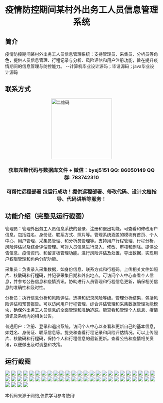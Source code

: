 <p><h1 align="center">疫情防控期间某村外出务工人员信息管理系统</h1></p>

## 简介
疫情防控期间某村外出务工人员信息管理系统：支持管理员、采集员、分析员等角色，提供人员信息管理、行程记录与分析、风险评估和用户注册功能，旨在提升疫情期间的信息管理与防控能力。    --计算机毕业设计源码；毕设源码；java毕业设计源码


## 联系方式
<img src="https://bs-1329754181.cos.ap-shanghai.myqcloud.com/wx.jpg" alt="二维码" style="display: block; margin: 0 auto;" width="200px">
<p><h3 align="center">获取完整代码与数据库文件 + 微信：bysj5151 QQ: 86050149 QQ群: 783742310</h3></p>
<p><h3 align="center">可帮忙远程部署 包运行成功！提供远程部署、修改代码、设计文档指导、代码讲解等服务！</h3></p>

## 功能介绍（完整见运行截图）
管理员：管理外出务工人员信息系统的登录、注册和退出功能。可查看和修改用户信息，包括姓名、身份证、联系方式、照片等。管理系统涵盖的模块有首页、个人中心、用户管理、采集员管理、和分析员管理等。支持用户行程管理、行程分析、风险评估以及综合评估管理。可对人员信息进行录入、修改、审核和删除。提供公告信息、疫情资讯、和留言板管理功能。进行风险评估及处置，导出数据，实现用户权限管理和角色分配功能。

采集员：负责录入采集数据，如身份信息、联系方式和行程码。上传相关文件如照片、核酸码和行程码，并记录采集日期和外出地点。可访问个人中心查看个人信息，并参考公告信息和疫情资讯。协助进行人员管理和行程信息更新，确保相关信息的准确性和及时性。

分析员：执行信息分析和风险评估，选择和记录风险等级。管理分析结果，包括风险评估和预警报告。可以访问用户行程管理、综合评估管理和采集数据管理功能模块，确保外出务工人员信息的全面管理和准确追踪。能查看和管理个人信息、疫情资讯及系统内的相关公告。

普通用户：注册、登录和退出系统，访问个人中心以查看和更新自己的基本信息，如姓名、身份证、联系信息等。提交和查看行程记录和风险评估情况。可以上传照片、核酸码和行程码，保持个人和行程信息的最新更新。查看公告和疫情相关资讯，以便做出及时调整和决策。


## 运行截图
![](https://bs-1329754181.cos.ap-shanghai.myqcloud.com/spring/epidemicPreventiveInformationManagementSystem1/img/001.jpg)
![](https://bs-1329754181.cos.ap-shanghai.myqcloud.com/spring/epidemicPreventiveInformationManagementSystem1/img/002.jpg)
![](https://bs-1329754181.cos.ap-shanghai.myqcloud.com/spring/epidemicPreventiveInformationManagementSystem1/img/003.jpg)
![](https://bs-1329754181.cos.ap-shanghai.myqcloud.com/spring/epidemicPreventiveInformationManagementSystem1/img/004.jpg)
![](https://bs-1329754181.cos.ap-shanghai.myqcloud.com/spring/epidemicPreventiveInformationManagementSystem1/img/005.jpg)
![](https://bs-1329754181.cos.ap-shanghai.myqcloud.com/spring/epidemicPreventiveInformationManagementSystem1/img/006.jpg)
![](https://bs-1329754181.cos.ap-shanghai.myqcloud.com/spring/epidemicPreventiveInformationManagementSystem1/img/007.jpg)
![](https://bs-1329754181.cos.ap-shanghai.myqcloud.com/spring/epidemicPreventiveInformationManagementSystem1/img/008.jpg)
![](https://bs-1329754181.cos.ap-shanghai.myqcloud.com/spring/epidemicPreventiveInformationManagementSystem1/img/009.jpg)
![](https://bs-1329754181.cos.ap-shanghai.myqcloud.com/spring/epidemicPreventiveInformationManagementSystem1/img/010.jpg)
![](https://bs-1329754181.cos.ap-shanghai.myqcloud.com/spring/epidemicPreventiveInformationManagementSystem1/img/011.jpg)
![](https://bs-1329754181.cos.ap-shanghai.myqcloud.com/spring/epidemicPreventiveInformationManagementSystem1/img/012.jpg)
![](https://bs-1329754181.cos.ap-shanghai.myqcloud.com/spring/epidemicPreventiveInformationManagementSystem1/img/013.jpg)
![](https://bs-1329754181.cos.ap-shanghai.myqcloud.com/spring/epidemicPreventiveInformationManagementSystem1/img/014.jpg)
![](https://bs-1329754181.cos.ap-shanghai.myqcloud.com/spring/epidemicPreventiveInformationManagementSystem1/img/015.jpg)
![](https://bs-1329754181.cos.ap-shanghai.myqcloud.com/spring/epidemicPreventiveInformationManagementSystem1/img/016.jpg)
![](https://bs-1329754181.cos.ap-shanghai.myqcloud.com/spring/epidemicPreventiveInformationManagementSystem1/img/017.jpg)
![](https://bs-1329754181.cos.ap-shanghai.myqcloud.com/spring/epidemicPreventiveInformationManagementSystem1/img/018.jpg)
![](https://bs-1329754181.cos.ap-shanghai.myqcloud.com/spring/epidemicPreventiveInformationManagementSystem1/img/019.jpg)
![](https://bs-1329754181.cos.ap-shanghai.myqcloud.com/spring/epidemicPreventiveInformationManagementSystem1/img/020.jpg)
![](https://bs-1329754181.cos.ap-shanghai.myqcloud.com/spring/epidemicPreventiveInformationManagementSystem1/img/021.jpg)
![](https://bs-1329754181.cos.ap-shanghai.myqcloud.com/spring/epidemicPreventiveInformationManagementSystem1/img/022.jpg)
![](https://bs-1329754181.cos.ap-shanghai.myqcloud.com/spring/epidemicPreventiveInformationManagementSystem1/img/023.jpg)
![](https://bs-1329754181.cos.ap-shanghai.myqcloud.com/spring/epidemicPreventiveInformationManagementSystem1/img/024.jpg)
![](https://bs-1329754181.cos.ap-shanghai.myqcloud.com/spring/epidemicPreventiveInformationManagementSystem1/img/025.jpg)
![](https://bs-1329754181.cos.ap-shanghai.myqcloud.com/spring/epidemicPreventiveInformationManagementSystem1/img/026.jpg)
![](https://bs-1329754181.cos.ap-shanghai.myqcloud.com/spring/epidemicPreventiveInformationManagementSystem1/img/027.jpg)
![](https://bs-1329754181.cos.ap-shanghai.myqcloud.com/spring/epidemicPreventiveInformationManagementSystem1/img/028.jpg)
![](https://bs-1329754181.cos.ap-shanghai.myqcloud.com/spring/epidemicPreventiveInformationManagementSystem1/img/029.jpg)
![](https://bs-1329754181.cos.ap-shanghai.myqcloud.com/spring/epidemicPreventiveInformationManagementSystem1/img/030.jpg)
![](https://bs-1329754181.cos.ap-shanghai.myqcloud.com/spring/epidemicPreventiveInformationManagementSystem1/img/031.jpg)
![](https://bs-1329754181.cos.ap-shanghai.myqcloud.com/spring/epidemicPreventiveInformationManagementSystem1/img/032.jpg)
![](https://bs-1329754181.cos.ap-shanghai.myqcloud.com/spring/epidemicPreventiveInformationManagementSystem1/img/033.jpg)
![](https://bs-1329754181.cos.ap-shanghai.myqcloud.com/spring/epidemicPreventiveInformationManagementSystem1/img/034.jpg)
![](https://bs-1329754181.cos.ap-shanghai.myqcloud.com/spring/epidemicPreventiveInformationManagementSystem1/img/035.jpg)
![](https://bs-1329754181.cos.ap-shanghai.myqcloud.com/spring/epidemicPreventiveInformationManagementSystem1/img/036.jpg)
![](https://bs-1329754181.cos.ap-shanghai.myqcloud.com/spring/epidemicPreventiveInformationManagementSystem1/img/037.jpg)
![](https://bs-1329754181.cos.ap-shanghai.myqcloud.com/spring/epidemicPreventiveInformationManagementSystem1/img/038.jpg)
![](https://bs-1329754181.cos.ap-shanghai.myqcloud.com/spring/epidemicPreventiveInformationManagementSystem1/img/039.jpg)
![](https://bs-1329754181.cos.ap-shanghai.myqcloud.com/spring/epidemicPreventiveInformationManagementSystem1/img/040.jpg)
![](https://bs-1329754181.cos.ap-shanghai.myqcloud.com/spring/epidemicPreventiveInformationManagementSystem1/img/041.jpg)
![](https://bs-1329754181.cos.ap-shanghai.myqcloud.com/spring/epidemicPreventiveInformationManagementSystem1/img/042.jpg)
![](https://bs-1329754181.cos.ap-shanghai.myqcloud.com/spring/epidemicPreventiveInformationManagementSystem1/img/043.jpg)
![](https://bs-1329754181.cos.ap-shanghai.myqcloud.com/spring/epidemicPreventiveInformationManagementSystem1/img/044.jpg)
![](https://bs-1329754181.cos.ap-shanghai.myqcloud.com/spring/epidemicPreventiveInformationManagementSystem1/img/045.jpg)
![](https://bs-1329754181.cos.ap-shanghai.myqcloud.com/spring/epidemicPreventiveInformationManagementSystem1/img/046.jpg)
![](https://bs-1329754181.cos.ap-shanghai.myqcloud.com/spring/epidemicPreventiveInformationManagementSystem1/img/047.jpg)
![](https://bs-1329754181.cos.ap-shanghai.myqcloud.com/spring/epidemicPreventiveInformationManagementSystem1/img/048.jpg)
![](https://bs-1329754181.cos.ap-shanghai.myqcloud.com/spring/epidemicPreventiveInformationManagementSystem1/img/049.jpg)
![](https://bs-1329754181.cos.ap-shanghai.myqcloud.com/spring/epidemicPreventiveInformationManagementSystem1/img/050.jpg)
![](https://bs-1329754181.cos.ap-shanghai.myqcloud.com/spring/epidemicPreventiveInformationManagementSystem1/img/051.jpg)
![](https://bs-1329754181.cos.ap-shanghai.myqcloud.com/spring/epidemicPreventiveInformationManagementSystem1/img/052.jpg)
![](https://bs-1329754181.cos.ap-shanghai.myqcloud.com/spring/epidemicPreventiveInformationManagementSystem1/img/053.jpg)
![](https://bs-1329754181.cos.ap-shanghai.myqcloud.com/spring/epidemicPreventiveInformationManagementSystem1/img/054.jpg)

<p>本代码来源于网络,仅供学习参考使用!</p>
